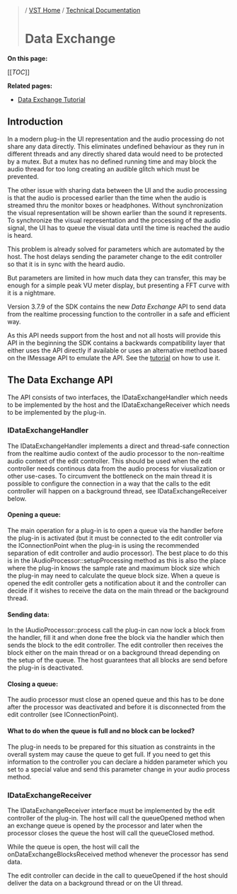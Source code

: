 >/ [VST Home](../../) / [Technical Documentation](../Index.md)
>
># Data Exchange

**On this page:**

[[_TOC_]]

**Related pages:**

- [Data Exchange Tutorial](../../Tutorials/Data+Exchange.md)

## Introduction

In a modern plug-in the UI representation and the audio processing do not share any data directly.
This eliminates undefined behaviour as they run in different threads and any directly shared data would 
need to be protected by a mutex. But a mutex has no defined running time and may block the audio 
thread for too long creating an audible glitch which must be prevented.

The other issue with sharing data between the UI and the audio processing is that the audio is 
processed earlier than the time when the audio is streamed thru the monitor boxes or headphones.
Without synchronization the visual representation will be shown earlier than the sound it represents.
To synchronize the visual representation and the processing of the audio signal, the UI has to queue 
the visual data until the time is reached the audio is heard.

This problem is already solved for parameters which are automated by the host. The host delays 
sending the parameter change to the edit controller so that it is in sync with the heard audio.

But parameters are limited in how much data they can transfer, this may be enough for a simple peak
VU meter display, but presenting a FFT curve with it is a nightmare.

Version 3.7.9 of the SDK contains the new *Data Exchange* API to send data from the realtime
processing function to the controller in a safe and efficient way.

As this API needs support from the host and not all hosts will provide this API in the beginning
the SDK contains a backwards compatibility layer that either uses the API directly if available or 
uses an alternative method based on the IMessage API to emulate the API. See the 
[tutorial](../../Tutorials/Data+Exchange.md) on how to use it.

## The Data Exchange API

The API consists of two interfaces, the IDataExchangeHandler which needs to be implemented by the 
host and the IDataExchangeReceiver which needs to be implemented by the plug-in.

### IDataExchangeHandler

The IDataExchangeHandler implements a direct and thread-safe connection from the realtime
audio context of the audio processor to the non-realtime audio context of the edit controller.
This should be used when the edit controller needs continous data from the audio process for
viusalization or other use-cases. To circumvent the bottleneck on the main thread it is possible
to configure the connection in a way that the calls to the edit controller will happen on a
background thread, see IDataExchangeReceiver below.

#### Opening a queue:
The main operation for a plug-in is to open a queue via the handler before the plug-in is activated
(but it must be connected to the edit controller via the IConnectionPoint when the plug-in is using
the recommended separation of edit controller and audio processor). The best place to do this is in
the IAudioProcessor::setupProcessing method as this is also the place where the plug-in knows the
sample rate and maximum block size which the plug-in may need to calculate the queue block size.
When a queue is opened the edit controller gets a notification about it and the controller can
decide if it wishes to receive the data on the main thread or the background thread.

#### Sending data:
In the IAudioProcessor::process call the plug-in can now lock a block from the handler, fill it and
when done free the block via the handler which then sends the block to the edit controller. The edit
controller then receives the block either on the main thread or on a background thread depending on
the setup of the queue.
The host guarantees that all blocks are send before the plug-in is deactivated.

#### Closing a queue:
The audio processor must close an opened queue and this has to be done after the processor was
deactivated and before it is disconnected from the edit controller (see IConnectionPoint).

#### What to do when the queue is full and no block can be locked?
The plug-in needs to be prepared for this situation as constraints in the overall system may cause
the queue to get full. If you need to get this information to the controller you can declare a
hidden parameter which you set to a special value and send this parameter change in your audio
process method.

### IDataExchangeReceiver

The IDataExchangeReceiver interface must be implemented by the edit controller of the plug-in.
The host will call the queueOpened method when an exchange queue is opened by the processor and later
when the processor closes the queue the host will call the queueClosed method.

While the queue is open, the host will call the onDataExchangeBlocksReceived method whenever the 
processor has send data.

The edit controller can decide in the call to queueOpened if the host should deliver the data on a 
background thread or on the UI thread.

